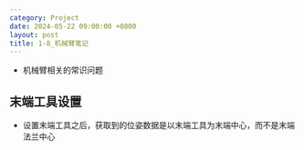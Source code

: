 ```yaml
---
category: Project
date: 2024-05-22 09:00:00 +0800
layout: post
title: 1-8_机械臂笔记
---
```


+ 机械臂相关的常识问题

## 末端工具设置

+ 设置末端工具之后，获取到的位姿数据是以末端工具为末端中心，而不是末端法兰中心